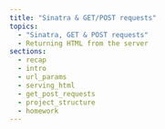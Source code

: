 ```yaml
---
title: "Sinatra & GET/POST requests"
topics:
  - "Sinatra, GET & POST requests"
  - Returning HTML from the server
sections:
  - recap
  - intro
  - url_params
  - serving_html
  - get_post_requests
  - project_structure
  - homework
---
```

